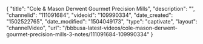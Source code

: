 {
    "title": "Cole &amp; Mason Derwent Gourmet Precision Mills",
    "description": "",
    "channelid": "111091684",
    "videoid": "109990334",
    "date_created": "1502522765",
    "date_modified": "1504049173",
    "type": "captivate",
    "layout": "channelVideo",
    "url": "\/bbbusa-latest-videos\/cole-mason-derwent-gourmet-precision-mills-3-notes\/111091684-109990334"
}